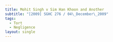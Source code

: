 ```yaml
---
title: Mohit Singh v Sim Han Khoon and Another
subtitle: "[2009] SGHC 276 / 04\_December\_2009"
tags:
  - Tort
  - Negligence
layout: single
---
```


